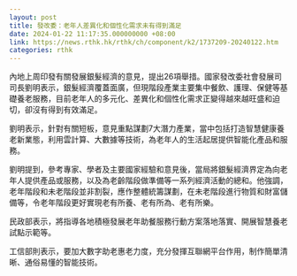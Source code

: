 ```yaml
---
layout: post
title: 發改委：老年人差異化和個性化需求未有得到滿足
date: 2024-01-22 11:17:35.000000000 +08:00
link: https://news.rthk.hk/rthk/ch/component/k2/1737209-20240122.htm
categories: rthk
---
```


內地上周印發有關發展銀髮經濟的意見，提出26項舉措。國家發改委社會發展司司長劉明表示，銀髮經濟覆蓋面廣，但現階段產業主要集中餐飲、護理、保健等基礎養老服務，目前老年人的多元化、差異化和個性化需求正變得越來越旺盛和迫切，卻沒有得到有效滿足。

劉明表示，針對有關短板，意見重點謀劃7大潛力產業，當中包括打造智慧健康養老新業態，利用雲計算、大數據等技術，為老年人的生活起居提供智能化產品和服務。

劉明提到，參考專家、學者及主要國家經驗和意見後，當局將銀髮經濟界定為向老年人提供產品或服務，以及為老齡階段做準備等一系列經濟活動的總和。他強調，老年階段和未老階段並非割裂，應作整體統籌謀劃，在未老階段進行物質和財富儲備等，令老年階段更好實現老有所養、老有所為、老有所樂。

民政部表示，將指導各地積極發展老年助餐服務行動方案落地落實、開展智慧養老試點示範等。

工信部則表示，要加大數字助老惠老力度，充分發揮互聯網平台作用，制作簡單清晰、通俗易懂的智能技術。
